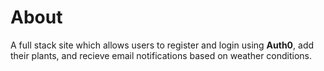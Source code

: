 # About
A full stack site which allows users to register and login using **Auth0**, add their plants, and recieve email notifications based on weather conditions.
